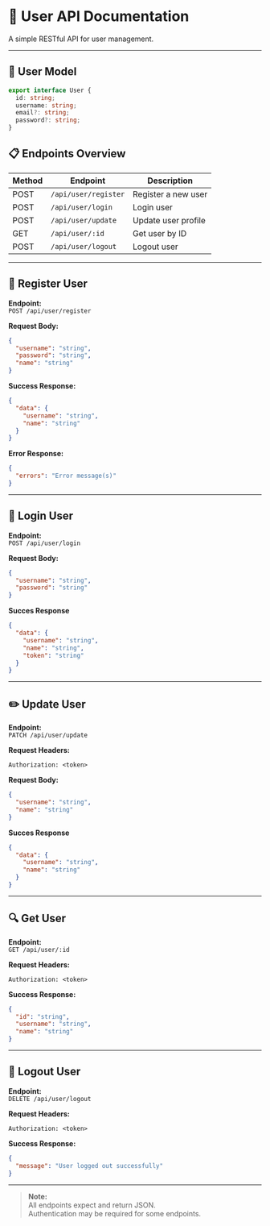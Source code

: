 # 👤 User API Documentation

A simple RESTful API for user management.

---

<!-- User model interface -->
## 📜 User Model
```typescript
export interface User {
  id: string;
  username: string;
  email?: string;
  password?: string; 
}
```

## 📋 Endpoints Overview

| Method | Endpoint                | Description          |
|--------|------------------------ |----------------------|
| POST   | `/api/user/register`    | Register a new user  |
| POST   | `/api/user/login`       | Login user           |
| POST   | `/api/user/update`      | Update user profile  |
| GET    | `/api/user/:id`         | Get user by ID       |
| POST   | `/api/user/logout`      | Logout user          |

---

## 📝 Register User

**Endpoint:**  
`POST /api/user/register`

**Request Body:**
```json
{
  "username": "string",
  "password": "string",
  "name": "string"
}
```

**Success Response:**
```json
{
  "data": {
    "username": "string",
    "name": "string"
  }
}
```

**Error Response:**
```json
{
  "errors": "Error message(s)"
}
```

---

## 🔑 Login User

**Endpoint:**  
`POST /api/user/login`

**Request Body:**
```json
{
  "username": "string",
  "password": "string"
}
```
**Succes Response**
```json
{
  "data": {
    "username": "string",
    "name": "string",
    "token": "string"
  }
}
```

---

## ✏️ Update User

**Endpoint:**  
`PATCH /api/user/update`

**Request Headers:**
```
Authorization: <token>
```

**Request Body:**
```json
{
  "username": "string",
  "name": "string"
}
```

**Succes Response**
```json
{
  "data": {
    "username": "string",
    "name": "string"
  }
}
```

---

## 🔍 Get User

**Endpoint:**  
`GET /api/user/:id`

**Request Headers:**
```
Authorization: <token>
```

**Success Response:**
```json
{
  "id": "string",
  "username": "string",
  "name": "string"
}
```

---

## 🚪 Logout User

**Endpoint:**  
`DELETE /api/user/logout`

**Request Headers:**
```
Authorization: <token>
```
**Success Response:**
```json
{
  "message": "User logged out successfully"
}
```

---

> **Note:**  
> All endpoints expect and return JSON.  
> Authentication may be required for some endpoints.
